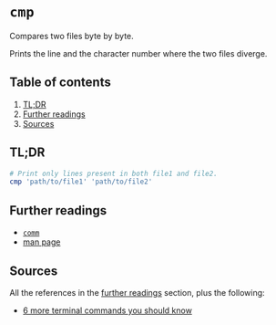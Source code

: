 # `cmp`

Compares two files byte by byte.

Prints the line and the character number where the two files diverge.

## Table of contents <!-- omit in toc -->

1. [TL;DR](#tldr)
1. [Further readings](#further-readings)
1. [Sources](#sources)

## TL;DR

```sh
# Print only lines present in both file1 and file2.
cmp 'path/to/file1' 'path/to/file2'
```

## Further readings

- [`comm`][comm]
- [man page]

## Sources

All the references in the [further readings] section, plus the following:

- [6 more terminal commands you should know]

<!--
  References
  -->

<!-- In-article sections -->
[further readings]: #further-readings

<!-- Knowledge base -->
[comm]: comm.md

<!-- Others -->
[6 more terminal commands you should know]: https://betterprogramming.pub/6-more-terminal-commands-you-should-know-3606cecdf8b6
[man page]: https://linux.die.net/man/1/cmp
